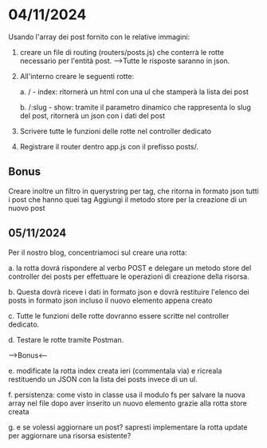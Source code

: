 
# 04/11/2024

Usando l'array dei post fornito con le relative immagini:

1. creare un file di routing (routers/posts.js) che conterrà le rotte necessario per l'entità post.
    -->Tutte le risposte saranno in json.

2. All'interno creare le seguenti rotte:

    a. / - index: ritornerà un html con una ul che stamperà la lista dei post

    b. /:slug - show: tramite il parametro dinamico che rappresenta lo slug del post, ritornerà un json con i dati del post


3. Scrivere tutte le funzioni delle rotte nel controller dedicato

4. Registrare il router dentro app.js con il prefisso posts/.



## Bonus
Creare inoltre un filtro in querystring per tag, che ritorna in formato json tutti i post che hanno quei tag
Aggiungi il metodo store per la creazione di un nuovo post


## 05/11/2024

Per il nostro blog, concentriamoci sul creare una rotta:

a. la rotta dovrá rispondere al verbo POST e delegare un metodo store del controller dei posts per effettuare le operazioni di creazione della risorsa.

b. Questa dovrà riceve i dati in formato json e dovrà restituire l'elenco dei posts in formato json incluso il nuovo elemento appena creato

c. Tutte le funzioni delle rotte dovranno essere scritte nel controller dedicato.

d. Testare le rotte tramite Postman.


-->Bonus<--

e. modificate la rotta index creata ieri (commentala via) e ricreala restituendo un JSON con la lista dei posts invece di un ul.

f. persistenza: come visto in classe usa il modulo fs per salvare la nuova array nel file dopo aver inserito un nuovo elemento grazie alla rotta store creata

g. e se volessi aggiornare un post? sapresti implementare la rotta update per aggiornare una risorsa esistente?
